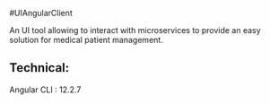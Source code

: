#UIAngularClient

An UI tool allowing to interact with microservices to provide an easy solution for medical patient management.

## Technical:
Angular CLI : 12.2.7
